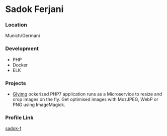 # Sadok Ferjani

### Location

Munich/Germani

### Development

- PHP
- Docker
- ELK

### Projects

- [Glyimg](https://github.com/flyimg/flyimg) ockerized PHP7 application runs as a Microservice to resize and crop images on the fly. Get optimised images with MozJPEG, WebP or PNG using ImageMagick.

### Profile Link

[sadok-f](https://github.com/sadok-f)
